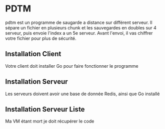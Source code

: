 # PDTM
pdtm est un  programme de saugarde a distance sur différent serveur. 
Il sépare un fichier en plusieurs chunk et les sauvegardes en doubles sur 4 serveur, puis envoie l'index a un 5e serveur.
Avant l'envoi, il vas chiffrer votre fichier pour plus de sécurité.

## Installation Client
Votre client doit installer Go pour faire fonctionner le programme

## Installation Serveur
Les serveurs doivent avoir une base de donnée Redis, ainsi que Go installé

## Installation Serveur Liste
Ma VM étant mort je doit récupérer le code
